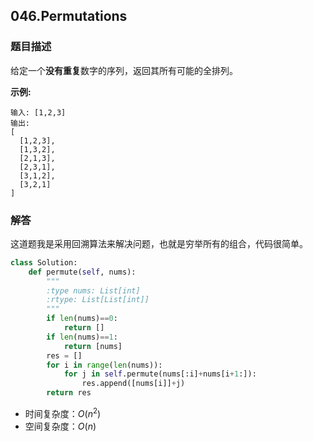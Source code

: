 ## 046.Permutations

### 题目描述

给定一个**没有重复**数字的序列，返回其所有可能的全排列。

**示例:**

```
输入: [1,2,3]
输出:
[
  [1,2,3],
  [1,3,2],
  [2,1,3],
  [2,3,1],
  [3,1,2],
  [3,2,1]
]
```

### 解答

这道题我是采用回溯算法来解决问题，也就是穷举所有的组合，代码很简单。

```python
class Solution:
    def permute(self, nums):
        """
        :type nums: List[int]
        :rtype: List[List[int]]
        """
        if len(nums)==0:
            return []
        if len(nums)==1:
            return [nums]
        res = []
        for i in range(len(nums)):
            for j in self.permute(nums[:i]+nums[i+1:]):
                res.append([nums[i]]+j)
        return res
```

- 时间复杂度：$O(n^2)$
- 空间复杂度：$O(n)$ 

